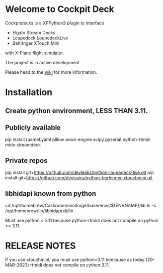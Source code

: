 # Welcome to Cockpit Deck

Cockpitdecks is a XPPython3 plugin to interface

- Elgato Stream Decks
- Loupedeck LoupedeckLive
- Behringer XTouch Mini

with X-Plane flight simulator.

The project is in active development.

Please head to the [wiki](https://github.com/devleaks/cockpitdecks/wiki) for more information.


# Installation

## Create python environment, LESS THAN 3.11.

## Publicly available
pip install ruamel.yaml pillow avwx-engine scipy pyserial python-rtmidi mido streamdeck

## Private repos
pip install git+https://github.com/devleaks/python-loupedeck-live.git
pip install git+https://github.com/devleaks/python-berhinger-xtouchmini.git

## libhidapi known from python
cd /opt/homebrew/Caskroom/miniforge/base/envs/${ENVNAME}/lib
ln -s /opt/homebrew/lib/libhidapi.dylib .

Must use python < 3.11 because python-rtmidi does not compile on python >= 3.11.


# RELEASE NOTES

If you use xtouchmini, you must use python<3.11 beecause as today (20-MAR-2023) rtmidi does not compile on cython 3.11.

